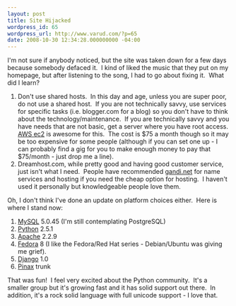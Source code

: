 ```yaml
---
layout: post
title: Site Hijacked
wordpress_id: 65
wordpress_url: http://www.varud.com/?p=65
date: 2008-10-30 12:34:28.000000000 -04:00
---
```

I'm not sure if anybody noticed, but the site was taken down for a few days because somebody defaced it.  I kind of liked the music that they put on my homepage, but after listening to the song, I had to go about fixing it.  What did I learn?
<ol>
	<li>Don't use shared hosts.  In this day and age, unless you are super poor, do not use a shared host.  If you are not technically savvy, use services for specific tasks (i.e. blogger.com for a blog) so you don't have to think about the technology/maintenance.  If you are technically savvy and you have needs that are not basic, get a server where you have root access.  <a href="http://amazonaws.com/ecw">AWS ec2</a> is awesome for this.  The cost is $75 a month though so it may be too expensive for some people (although if you can set one up - I can probably find a gig for you to make enough money to pay that $75/month - just drop me a line).</li>
	<li>Dreamhost.com, while pretty good and having good customer service, just isn't what I need.  People have recommended <a href="http://www.gandi.net/">gandi.net</a> for name services and hosting if you need the cheap option for hosting.  I haven't used it personally but knowledgeable people love them.</li>
</ol>
Oh, I don't think I've done an update on platform choices either.  Here is where I stand now:
<ol>
	<li><a href="http://mysql.com">MySQL</a> 5.0.45 (I'm still contemplating PostgreSQL)</li>
	<li><a href="http://python.org">Python</a> 2.5.1</li>
	<li><a href="http://httpd.apache.org">Apache</a> 2.2.9</li>
	<li><a href="http://fedoraproject.com">Fedora</a> 8 (I like the Fedora/Red Hat series - Debian/Ubuntu was giving me grief).</li>
	<li><a href="http://djangoproject.org">Django</a> 1.0</li>
	<li><a href="http://www.pinaxproject.com">Pinax</a> trunk</li>
</ol>
That was fun!  I feel very excited about the Python community.  It's a smaller group but it's growing fast and it has solid support out there.  In addition, it's a rock solid language with full unicode support - I love that.
